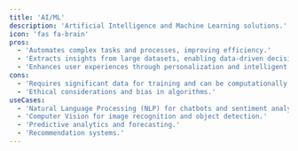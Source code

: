 ```yaml
---
title: 'AI/ML'
description: 'Artificial Intelligence and Machine Learning solutions.'
icon: 'fas fa-brain'
pros:
  - 'Automates complex tasks and processes, improving efficiency.'
  - 'Extracts insights from large datasets, enabling data-driven decisions.'
  - 'Enhances user experiences through personalization and intelligent features.'
cons:
  - 'Requires significant data for training and can be computationally intensive.'
  - 'Ethical considerations and bias in algorithms.'
useCases:
  - 'Natural Language Processing (NLP) for chatbots and sentiment analysis.'
  - 'Computer Vision for image recognition and object detection.'
  - 'Predictive analytics and forecasting.'
  - 'Recommendation systems.'
---
```

